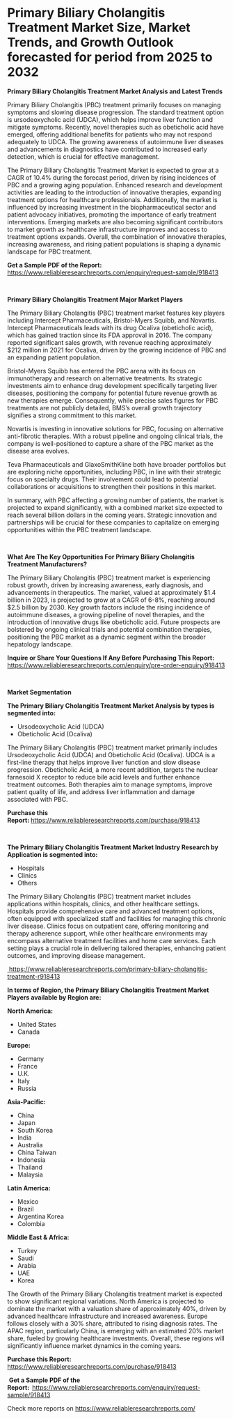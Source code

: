 <p><h1>Primary Biliary Cholangitis Treatment Market Size, Market Trends, and Growth Outlook forecasted for period from 2025 to 2032</h1></p><p><strong>Primary Biliary Cholangitis Treatment Market Analysis and Latest Trends</strong></p>
<p><p>Primary Biliary Cholangitis (PBC) treatment primarily focuses on managing symptoms and slowing disease progression. The standard treatment option is ursodeoxycholic acid (UDCA), which helps improve liver function and mitigate symptoms. Recently, novel therapies such as obeticholic acid have emerged, offering additional benefits for patients who may not respond adequately to UDCA. The growing awareness of autoimmune liver diseases and advancements in diagnostics have contributed to increased early detection, which is crucial for effective management.</p><p>The Primary Biliary Cholangitis Treatment Market is expected to grow at a CAGR of 10.4% during the forecast period, driven by rising incidences of PBC and a growing aging population. Enhanced research and development activities are leading to the introduction of innovative therapies, expanding treatment options for healthcare professionals. Additionally, the market is influenced by increasing investment in the biopharmaceutical sector and patient advocacy initiatives, promoting the importance of early treatment interventions. Emerging markets are also becoming significant contributors to market growth as healthcare infrastructure improves and access to treatment options expands. Overall, the combination of innovative therapies, increasing awareness, and rising patient populations is shaping a dynamic landscape for PBC treatment.</p></p>
<p><strong>Get a Sample PDF of the Report:&nbsp;</strong> <a href="https://www.reliableresearchreports.com/enquiry/request-sample/918413?utm_campaign=2641&utm_medium=2&utm_source=Github&utm_content=ia&utm_term=06032025&utm_id=primary-biliary-cholangitis-treatment">https://www.reliableresearchreports.com/enquiry/request-sample/918413</a></p>
<p>&nbsp;</p>
<p><strong>Primary Biliary Cholangitis Treatment Major Market Players</strong></p>
<p><p>The Primary Biliary Cholangitis (PBC) treatment market features key players including Intercept Pharmaceuticals, Bristol-Myers Squibb, and Novartis. Intercept Pharmaceuticals leads with its drug Ocaliva (obeticholic acid), which has gained traction since its FDA approval in 2016. The company reported significant sales growth, with revenue reaching approximately $212 million in 2021 for Ocaliva, driven by the growing incidence of PBC and an expanding patient population.</p><p>Bristol-Myers Squibb has entered the PBC arena with its focus on immunotherapy and research on alternative treatments. Its strategic investments aim to enhance drug development specifically targeting liver diseases, positioning the company for potential future revenue growth as new therapies emerge. Consequently, while precise sales figures for PBC treatments are not publicly detailed, BMS’s overall growth trajectory signifies a strong commitment to this market.</p><p>Novartis is investing in innovative solutions for PBC, focusing on alternative anti-fibrotic therapies. With a robust pipeline and ongoing clinical trials, the company is well-positioned to capture a share of the PBC market as the disease area evolves.</p><p>Teva Pharmaceuticals and GlaxoSmithKline both have broader portfolios but are exploring niche opportunities, including PBC, in line with their strategic focus on specialty drugs. Their involvement could lead to potential collaborations or acquisitions to strengthen their positions in this market.</p><p>In summary, with PBC affecting a growing number of patients, the market is projected to expand significantly, with a combined market size expected to reach several billion dollars in the coming years. Strategic innovation and partnerships will be crucial for these companies to capitalize on emerging opportunities within the PBC treatment landscape.</p></p>
<p>&nbsp;</p>
<p><strong>What Are The Key Opportunities For Primary Biliary Cholangitis Treatment Manufacturers?</strong></p>
<p><p>The Primary Biliary Cholangitis (PBC) treatment market is experiencing robust growth, driven by increasing awareness, early diagnosis, and advancements in therapeutics. The market, valued at approximately $1.4 billion in 2023, is projected to grow at a CAGR of 6-8%, reaching around $2.5 billion by 2030. Key growth factors include the rising incidence of autoimmune diseases, a growing pipeline of novel therapies, and the introduction of innovative drugs like obeticholic acid. Future prospects are bolstered by ongoing clinical trials and potential combination therapies, positioning the PBC market as a dynamic segment within the broader hepatology landscape.</p></p>
<p><strong>Inquire or Share Your Questions If Any Before Purchasing This Report:</strong> <a href="https://www.reliableresearchreports.com/enquiry/pre-order-enquiry/918413?utm_campaign=2641&utm_medium=2&utm_source=Github&utm_content=ia&utm_term=06032025&utm_id=primary-biliary-cholangitis-treatment">https://www.reliableresearchreports.com/enquiry/pre-order-enquiry/918413</a></p>
<p>&nbsp;</p>
<p><strong>Market Segmentation</strong></p>
<p><strong>The Primary Biliary Cholangitis Treatment Market Analysis by types is segmented into:</strong></p>
<p><ul><li>Ursodeoxycholic Acid (UDCA)</li><li>Obeticholic Acid (Ocaliva)</li></ul></p>
<p><p>The Primary Biliary Cholangitis (PBC) treatment market primarily includes Ursodeoxycholic Acid (UDCA) and Obeticholic Acid (Ocaliva). UDCA is a first-line therapy that helps improve liver function and slow disease progression. Obeticholic Acid, a more recent addition, targets the nuclear farnesoid X receptor to reduce bile acid levels and further enhance treatment outcomes. Both therapies aim to manage symptoms, improve patient quality of life, and address liver inflammation and damage associated with PBC.</p></p>
<p><strong>Purchase this Report:&nbsp;</strong><a href="https://www.reliableresearchreports.com/purchase/918413?utm_campaign=2641&utm_medium=2&utm_source=Github&utm_content=ia&utm_term=06032025&utm_id=primary-biliary-cholangitis-treatment">https://www.reliableresearchreports.com/purchase/918413</a></p>
<p>&nbsp;</p>
<p><strong>The Primary Biliary Cholangitis Treatment Market Industry Research by Application is segmented into:</strong></p>
<p><ul><li>Hospitals</li><li>Clinics</li><li>Others</li></ul></p>
<p><p>The Primary Biliary Cholangitis (PBC) treatment market includes applications within hospitals, clinics, and other healthcare settings. Hospitals provide comprehensive care and advanced treatment options, often equipped with specialized staff and facilities for managing this chronic liver disease. Clinics focus on outpatient care, offering monitoring and therapy adherence support, while other healthcare environments may encompass alternative treatment facilities and home care services. Each setting plays a crucial role in delivering tailored therapies, enhancing patient outcomes, and improving disease management.</p></p>
<p><a href="https://www.reliableresearchreports.com/primary-biliary-cholangitis-treatment-r918413?utm_campaign=2641&utm_medium=2&utm_source=Github&utm_content=ia&utm_term=06032025&utm_id=primary-biliary-cholangitis-treatment">&nbsp;https://www.reliableresearchreports.com/primary-biliary-cholangitis-treatment-r918413</a></p>
<p><strong>In terms of Region, the Primary Biliary Cholangitis Treatment Market Players available by Region are:</strong></p>
<p>
    <p> <strong> North America: </strong>
        <ul>
            <li>United States</li>
            <li>Canada</li>
        </ul>
        </p> 
    <p> <strong> Europe: </strong>
        <ul>
            <li>Germany</li>
            <li>France</li>
            <li>U.K.</li>
            <li>Italy</li>
            <li>Russia</li>
        </ul>
        </p> 
    <p> <strong> Asia-Pacific: </strong>
        <ul>
            <li>China</li>
            <li>Japan</li>
            <li>South Korea</li>
            <li>India</li>
            <li>Australia</li>
            <li>China Taiwan</li>
            <li>Indonesia</li>
            <li>Thailand</li>
            <li>Malaysia</li>
        </ul>
        </p> 
    <p> <strong> Latin America: </strong>
        <ul>
            <li>Mexico</li>
            <li>Brazil</li>
            <li>Argentina Korea</li>
            <li>Colombia</li>
        </ul>
        </p> 
    <p> <strong> Middle East & Africa: </strong>
        <ul>
            <li>Turkey</li>
            <li>Saudi</li>
            <li>Arabia</li>
            <li>UAE</li>
            <li>Korea</li>
        </ul>
    </p>
    </p>
<p><p>The Growth of the Primary Biliary Cholangitis treatment market is expected to show significant regional variations. North America is projected to dominate the market with a valuation share of approximately 40%, driven by advanced healthcare infrastructure and increased awareness. Europe follows closely with a 30% share, attributed to rising diagnosis rates. The APAC region, particularly China, is emerging with an estimated 20% market share, fueled by growing healthcare investments. Overall, these regions will significantly influence market dynamics in the coming years.</p></p>
<p><strong>Purchase this Report: </strong><a href="https://www.reliableresearchreports.com/purchase/918413?utm_campaign=2641&utm_medium=2&utm_source=Github&utm_content=ia&utm_term=06032025&utm_id=primary-biliary-cholangitis-treatment">https://www.reliableresearchreports.com/purchase/918413</a></p>
<p>&nbsp;<strong>Get a Sample PDF of the Report:&nbsp;&nbsp;</strong><a href="https://www.reliableresearchreports.com/enquiry/request-sample/918413?utm_campaign=2641&utm_medium=2&utm_source=Github&utm_content=ia&utm_term=06032025&utm_id=primary-biliary-cholangitis-treatment">https://www.reliableresearchreports.com/enquiry/request-sample/918413</a></p>
<p><strong></strong></p>
<p>Check more reports on <a href="https://www.reliableresearchreports.com/?utm_campaign=2641&utm_medium=2&utm_source=Github&utm_content=ia&utm_term=06032025&utm_id=primary-biliary-cholangitis-treatment">https://www.reliableresearchreports.com/</a></p>